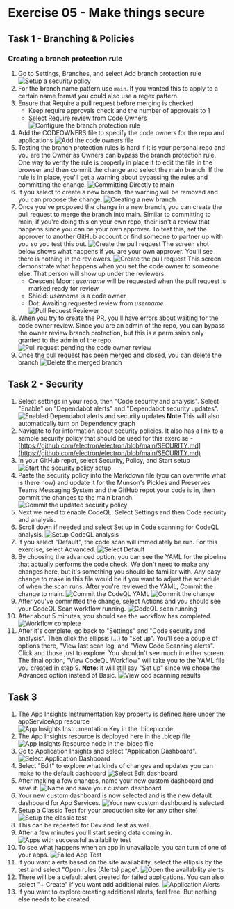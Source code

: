 # Exercise 05 - Make things secure

## Task 1 - Branching & Policies

### Creating a branch protection rule

1. Go to Settings, Branches, and select Add branch protection rule
   ![Setup a security policy](Media/AddBranchProtectionRule.png)
2. For the branch name pattern use `main`. If you wanted this to apply to a certain name format you could also use a regex pattern.
3. Ensure that Require a pull request before merging is checked
    - Keep require approvals check and the number of approvals to 1
    - Select Require review from Code Owners
    ![Configure the branch protection rule](Media/BranchProtectionRule.png)
4. Add the CODEOWNERS file to specify the code owners for the repo and applications
    ![Add the code owners file](Media/CodeOwnersFile.png)
5. Testing the branch protection rules is hard if it is your personal repo and you are the Owner as Owners can bypass the branch protection rule. One way to verify the rule is properly in place it to edit the file in the browser and then commit the change and select the main branch. If the rule is in place, you'll get a warning about bypassing the rules and committing the change.
    ![Committing Directly to main](Media/CommitToMain.png)
6. If you select to create a new branch, the warning will be removed and you can propose the change.
    ![Creating a new branch](Media/NewBranch.png)
7. Once you've proposed the change in a new branch, you can create the pull request to merge the branch into main. Similar to committing to main, if you're doing this on your own repo, their isn't a review that happens since you can be your own approver. To test this, set the approver to another GitHub account or find someone to partner up with you so you test this out.
    ![Create the pull request](Media/CreatePullRequest.png)
    The screen shot below shows what happens if you are your own approver. You'll see there is nothing in the reviewers.
    ![Create the pull request](Media/CreatePullRequest2.png)
    This screen demonstrate what happens when you set the code owner to someone else. That person will show up under the reviewers.
     - Crescent Moon: *username* will be requested when the pull request is marked ready for review
     - Shield: *username* is a code owner
     - Dot: Awaiting requested review from *username*
    ![Pull Request Reviewer](Media/CreatePullRequestReview.png)
8. When you try to create the PR, you'll have errors about waiting for the code owner review. Since you are an admin of the repo, you can bypass the owner review branch protection, but this is a permission only granted to the admin of the repo.
    ![Pull request pending the code owner review](Media/PullRequestPendingReview.png)
9. Once the pull request has been merged and closed, you can delete the branch
    ![Delete the merged branch](Media/DeleteMergedBranch.png)

## Task 2 - Security

1. Select settings in your repo, then "Code security and analysis". Select "Enable" on "Dependabot alerts" and "Dependabot security updates".
    ![Enabled Dependabot alerts and security updates](Media/EnableDependabot.png)
    **Note** This will also automatically turn on Dependency graph
2. Navigate to for information about security policies. It also has a link to a sample security policy that should be used for this exercise - [https://github.com/electron/electron/blob/main/SECURITY.md](https://github.com/electron/electron/blob/main/SECURITY.md)
3. In your GitHub repot, select Security, Policy, and Start setup
   ![Start the security policy setup](Media/StartSecurityPolicySetup.png)
4. Paste the security policy into the Markdown file (you can overwrite what is there now) and update it for the Munson's Pickles and Preserves Teams Messaging System and the GitHub repot your code is in, then commit the changes to the main branch.
   ![Commit the updated security policy](Media/CommitSecurityPolicy.png)
5. Next we need to enable CodeQL. Select Settings and then Code security and analysis.
6. Scroll down if needed and select Set up in Code scanning for CodeQL analysis.
    ![Setup CodeQL analysis](Media/CodeQLAnalysisSetup.png)
7. If you select "Default", the code scan will immediately be run. For this exercise, select Advanced.
    ![Select Default](Media/CodeQLAdvanced.png)
8. By choosing the advanced option, you can see the YAML for the pipeline that actually performs the code check. We don't need to make any changes here, but it's something you should be familiar with. Any easy change to make in this file would be if you want to adjust the schedule of when the scan runs. After you're reviewed the YAML, Commit the change to main.
    ![Commit the CodeQL YAML](Media/CodeQLYAMLCommit.png)
    ![Commit the change](Media/CodeQLCommitChange.png)
9. After you've committed the change, select Actions and you should see your CodeQL Scan workflow running.
    ![CodeQL scan running](Media/CodeQLScanRunning.png)
10. After about 5 minutes, you should see the workflow has completed.
    ![Workflow complete](Media/CodeQLWorkflowComplete.png)
11. After it's complete, go back to "Settings" and "Code security and analysis". Then click the ellipsis (...) to "Set up". You'll see a couple of options there, "View last scan log, and "View Code Scanning alerts". Click and those just to explore. You shouldn't see much in either screen. The final option, "View CodeQL Workflow" will take you to the YAML file you created in step 9. **Note:** it will still say "Set up" since we chose the Advanced option instead of Basic.
    ![View cod scanning results](Media/CodeQLViewResults.png)

## Task 3

1. The App Insights Instrumentation key property is defined here under the appServiceApp resource
   ![App Insights Instrumentation Key in the .bicep code](Media/AppInsightsInstrumentationKey.png)
2. The App Insights resource is deployed here in the .bicep file
   ![App Insights Resource node in the .bicep file](Media/AppInsightsNode.png)
3. Go to Application Insights and select "Application Dashboard".
   ![Select Application Dashboard](Media/ApplicationDashboard.png)
4. Select "Edit" to explore what kinds of changes and updates you can make to the default dashboard
   ![Select Edit dashboard](Media/EditDashboard.png)
5. After making a few changes, name your new custom dashboard and save it.
   ![Name and save your custom dashboard](Media/NameAndSaveDashboard.png)
6. Your new custom dashboard is now selected and is the new default dashboard for App Services.
   ![Your new custom dashboard is selected](Media/NewCustomDashboard.png)
7. Setup a Classic Test for your production site (or any other site)
   ![Setup the classic test](Media/ClassicAvailabilityTest.png)
8. This can be repeated for Dev and Test as well.
9. After a few minutes you'll start seeing data coming in.
    ![Apps with successful availability test](Media/AppsAvailable.png)
10. To see what happens when an app in unavailable, you can turn of one of your apps.
    ![Failed App Test](Media/FailedAppTest.png)
11. If you want alerts based on the site availability, select the ellipsis by the test and select "Open rules (Alerts) page".
    ![Open the availability alerts](Media/OpenAlertsPage.png)
12. There will be a default alert created for failed applications. You can also select "+ Create" if you want add additional rules.
    ![Application Alerts](Media/ApplicationAlerts.png)
13. If you want to explore creating additional alerts, feel free. But nothing else needs to be created.